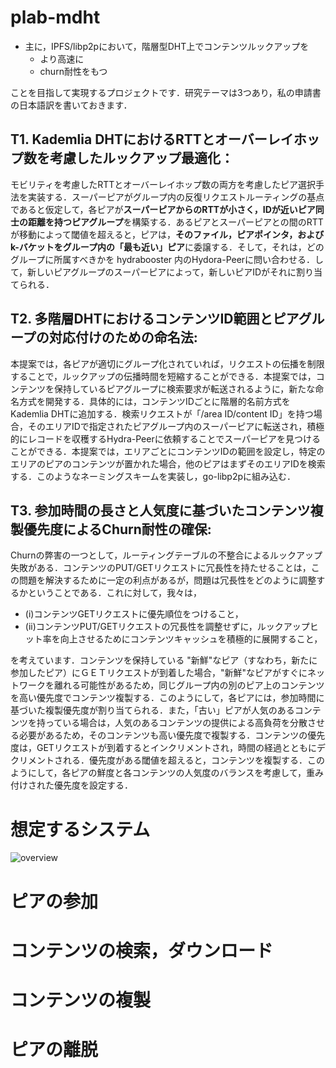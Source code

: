 # plab-mdht
- 主に，IPFS/libp2pにおいて，階層型DHT上でコンテンツルックアップを
  - より高速に
  - churn耐性をもつ
  
ことを目指して実現するプロジェクトです．研究テーマは3つあり，私の申請書の日本語訳を書いておきます．
## T1. Kademlia DHTにおけるRTTとオーバーレイホップ数を考慮したルックアップ最適化：
モビリティを考慮したRTTとオーバーレイホップ数の両方を考慮したピア選択手法を実装する．スーパーピアがグループ内の反復リクエストルーティングの基点であると仮定して，各ピアが**スーパーピアからのRTTが小さく，IDが近いピア同士の距離を持つピアグループ**を構築する．あるピアとスーパーピアとの間のRTTが移動によって閾値を超えると，ピアは，**そのファイル，ピアポインタ，およびk-バケットをグループ内の「最も近い」ピア**に委譲する．そして，それは，どのグループに所属すべきかを hydrabooster 内のHydora-Peerに問い合わせる．して，新しいピアグループのスーパーピアによって，新しいピアIDがそれに割り当てられる．

## T2. 多階層DHTにおけるコンテンツID範囲とピアグループの対応付けのための命名法: 
本提案では，各ピアが適切にグループ化されていれば，リクエストの伝播を制限することで，ルックアップの伝播時間を短縮することができる．本提案では，コンテンツを保持しているピアグループに検索要求が転送されるように，新たな命名方式を開発する．具体的には，コンテンツIDごとに階層的名前方式をKademlia DHTに追加する．検索リクエストが「/area ID/content ID」を持つ場合，そのエリアIDで指定されたピアグループ内のスーパーピアに転送され，積極的にレコードを収穫するHydra-Peerに依頼することでスーパーピアを見つけることができる．本提案では，エリアごとにコンテンツIDの範囲を設定し，特定のエリアのピアのコンテンツが置かれた場合，他のピアはまずそのエリアIDを検索する．このようなネーミングスキームを実装し，go-libp2pに組み込む．

## T3. 参加時間の長さと人気度に基づいたコンテンツ複製優先度によるChurn耐性の確保:
Churnの弊害の一つとして，ルーティングテーブルの不整合によるルックアップ失敗がある．コンテンツのPUT/GETリクエストに冗長性を持たせることは，この問題を解決するために一定の利点があるが，問題は冗長性をどのように調整するかということである．これに対して，我々は，
- (i)コンテンツGETリクエストに優先順位をつけること，
- (ii)コンテンツPUT/GETリクエストの冗長性を調整せずに，ルックアップヒット率を向上させるためにコンテンツキャッシュを積極的に展開すること，

を考えています．コンテンツを保持している "新鮮"なピア（すなわち，新たに参加したピア）にＧＥＴリクエストが到着した場合，"新鮮"なピアがすぐにネットワークを離れる可能性があるため，同じグループ内の別のピア上のコンテンツを高い優先度でコンテンツ複製する．このようにして，各ピアには，参加時間に基づいた複製優先度が割り当てられる．また，「古い」ピアが人気のあるコンテンツを持っている場合は，人気のあるコンテンツの提供による高負荷を分散させる必要があるため，そのコンテンツも高い優先度で複製する．コンテンツの優先度は，GETリクエストが到着するとインクリメントされ，時間の経過とともにデクリメントされる．優先度がある閾値を超えると，コンテンツを複製する．このようにして，各ピアの鮮度と各コンテンツの人気度のバランスを考慮して，重み付けされた優先度を設定する．
# 想定するシステム
![overview](https://user-images.githubusercontent.com/4952618/92360631-1ade8d00-f128-11ea-84ca-03d3a5bbe12f.jpg)
# ピアの参加
# コンテンツの検索，ダウンロード
# コンテンツの複製
# ピアの離脱
